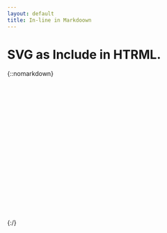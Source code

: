 ```yaml
---
layout: default
title: In-line in Markdoown
---
```

# SVG as Include in HTRML.

{::nomarkdown}
<svg id="DemoSVG" role="img" lang="en" aria-labelledby="#DemoSVG_title" xmlns="http://www.w3.org/2000/svg" display="block" preserveAspectRatio="xMinYMin slice" viewBox="0 0 3652 2260">
<title id="DemoSVG_title">Vector illustration of a device with colorful arrows..</title>
<style>
  #DemoSVG {
  color-scheme: light dark;
  width: 100%;
  background: transparent;
  --DemoSVG-cls-1: #000;
  --DemoSVG-cls-2: #06c;
  }
  @media (prefers-color-scheme: dark) {
    #DemoSVG {
      --DemoSVG-cls-1: #fff;
      --DemoSVG-cls-2: #cf3;
    }
  }
  @media (forced-colors: active) {
    #DemSVG_pth_gr {
      filter: saturate(0);
    }
    #DemoSVG-CTO {
      display: initial;
    }
  }
  @media (forced-colors: active) and (prefers-color-scheme: light) {
    #DemoSVG {
      --DemoSVG-cls-1: #fff;
    }
  }
  @supports (aspect-ratio: auto) {
    @media (max-width: 768px) {
      #DemoSVG {
        aspect-ratio: 1342 / 2260;
      }
      #DemoSVG_device .Dem_1 {
        display: none;
      }
      #DemoSVG_device .Dem_2 {
        display: initial;
      }
      #DemSVG_pth_gr > * {
        transform: scale(calc(var(--w2, 1) / var(--w1, 1))) translate(calc((var(--x2, 0px) / (var(--w2, 1) / var(--w1, 1))) - var(--x1, 0px)), calc((var(--y2, 0px) / (var(--w2, 1) / var(--w1, 1))) - var(--y1, 0px)));
      }
      #DemoSVG_arrows {
        --x1: 1826px;
        --x2: 656px;
        --y1: 1052px;
        --y2: 1110px;
        --w1: 1451;
        --w2: 957;
      }
    }
  }
</style>
<defs>
  <mask id="DemoSVG_mask_CTO">
    <use href="#DemSVG_pth_gr"/>
  </mask>
</defs>
<g id="DemSVG_pth_gr">
  <g id="DemoSVG_arrows">
    <path fill="#0cf" d="M1636 1012h295c14 0 26 5 36 15 10 10 14 23 14 36v295c0 28-23 51-51 51h0c-28 0-51-23-51-51l1-178-272 272c-17 17-45 17-62 0s-17-45 0-62l276-277h-186c-28 0-51-23-51-51 0-28 23-50 51-50h0Zm0-60c-61 0-111 49-111 110s52 110 111 110h42l-175 175c-41 41-41 107 0 148s106 40 147-1l170-169v33c0 61 49 111 110 111 61 0 111-50 111-111v-295c0-30-10-57-31-78-21-21-48-33-78-33h-296Z"/>
    <path fill="var(--DemoSVG-cls-2, #06c)" d="M1818 487h191c9 0 17 4 23 10 6 6 9 14 9 23v188c0 18-14 35-32 35s-32-17-32-35c0 0 0-115 0-115l-177 178c-8 8-28 12-40 0s-8-32 0-40c0 0 178-178 178-178h-120c-43 0-43-66 0-66Zm0-60c-111 0-127 155-21 183 0 0-80 78-80 78-37 36-30 94 1 125s87 37 124 0l77-76c31 101 180 81 182-26 0 0 0-191 0-191 0-25-10-47-27-65-17-18-40-28-65-28 0 0-191 0-191 0Z"/>
    <g stroke-width="60" stroke-linejoin="round" stroke-linecap="round" fill="none">
      <path stroke="#f6cd3a" d="M2326 1198l121-121m-69-110h173v174"/>
      <path stroke="#ff00f5" d="M2208 814l188-188m-69-111h173v174"/>
      <path stroke="var(--DemoSVG-cls-1, #000)" d="M1100 1343l125-124m-69-110h173v174"/>
    </g>
    <g fill="#f6cd3a">
      <circle cx="2256" cy="1275" r="34"/>
      <circle cx="2184" cy="1357" r="34"/>
    </g>
    <circle fill="#ff00f5" cx="2131" cy="895" r="34"/>
    <g fill="#0cf">
      <circle cx="1432" cy="1569" r="34"/>
      <circle cx="1355" cy="1644" r="34"/>
    </g>
  </g>
  <g id="DemoSVG_device" stroke="var(--DemoSVG-cls-1, #000)" stroke-width="60" stroke-linejoin="round" stroke-linecap="round" fill="none" >
    <path class="Dem_2" display="none" d="M144 31h1054c63 0 113 50 113 113v1972c0 63-50 113-113 113H144c-63 0-113-50-113-113V144C31 81 81 31 144 31Zm328 1v35c0 31 21 56 47 56h304c26-1 47-25 47-56 0-1 0-34 0-35Z"/>
    <path class="Dem_1" d="M202 2044V123c0-51 41-92 92-92h3064c51 0 92 41 92 92v1921m-1888 4c0 34 28 62 62 62h398c34 0 62-28 62-62v-4l1445 0c51 0 92 39 92 90v5c0 51-41 90-92 90H121c-50 0-90-40-90-90v-5c0-50 40-90 90-90l1441 0v4Z"/>
  </g>
</g>
<g id="DemoSVG-CTO" display="none" role="none">
  <rect x="0" y="0" width="100%" height="100%" fill="Canvas" />
  <rect x="0" y="0" width="100%" height="100%" fill="canvasText" mask="url(#DemoSVG_mask_CTO)" />
</g>
</svg>

{:/}

